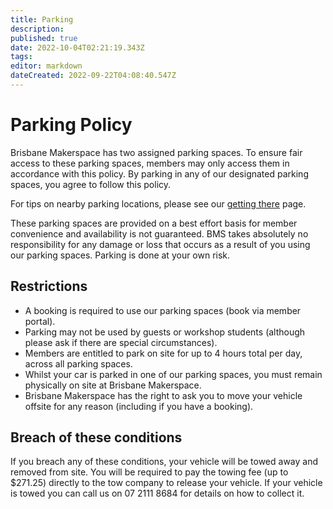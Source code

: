 ```yaml
---
title: Parking
description: 
published: true
date: 2022-10-04T02:21:19.343Z
tags: 
editor: markdown
dateCreated: 2022-09-22T04:08:40.547Z
---
```


# Parking Policy
Brisbane Makerspace has two assigned parking spaces. To ensure fair access to these parking spaces, members may only access them in accordance with this policy. By parking in any of our designated parking spaces, you agree to follow this policy.

For tips on nearby parking locations, please see our [getting there](/getting-there) page.

These parking spaces are provided on a best effort basis for member convenience and availability is not guaranteed. BMS takes absolutely no responsibility for any damage or loss that occurs as a result of you using our parking spaces. Parking is done at your own risk.

## Restrictions
* A booking is required to use our parking spaces (book via member portal).
* Parking may not be used by guests or workshop students (although please ask if there are special circumstances).
* Members are entitled to park on site for up to 4 hours total per day, across all parking spaces.
* Whilst your car is parked in one of our parking spaces, you must remain physically on site at Brisbane Makerspace.
* Brisbane Makerspace has the right to ask you to move your vehicle offsite for any reason (including if you have a booking).

## Breach of these conditions
If you breach any of these conditions, your vehicle will be towed away and removed from site. You will be required to pay the towing fee (up to $271.25) directly to the tow company to release your vehicle. If your vehicle is towed you can call us on 07 2111 8684 for details on how to collect it.